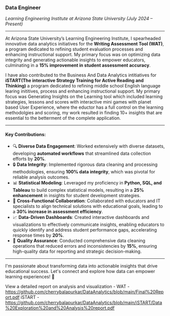 ### **Data Engineer**  
*Learning Engineering Institute at Arizona State University (July 2024 – Present)*

---

At Arizona State University’s Learning Engineering Institute, I spearheaded innovative data analytics initiatives for the **Writing Assessment Tool (WAT)**, a program dedicated to refining student evaluation processes and enhancing instructional support. My primary focus was on optimizing data integrity and generating actionable insights to empower educators, culminating in a **15% improvement in student assessment accuracy**.

I have also contributed to the Business And Data Analytics intitiatives for **iSTART(The interactive Strategy Training for Active Reading and Thinking)** a program dedicated to refining middle school English language learing inititives, process and enhancing instructional support. My primary focus was Generating Insights on the Learning tool which included learning strategies, lessons and scores with interactive mini games with planet based User Experience, where the eductor has a full control on the learning methodolgies and scoring, my work resulted in finding 10+ insights that are essential to the betterment of the complete application.

---

#### **Key Contributions:**

- 🔍 **Diverse Data Engagement**: Worked extensively with diverse datasets, developing **automated workflows** that streamlined data collection efforts by **20%**.
- 🔒 **Data Integrity**: Implemented rigorous data cleaning and processing methodologies, ensuring **100% data integrity**, which was pivotal for reliable analysis outcomes.
- 📊 **Statistical Modeling**: Leveraged my proficiency in **Python, SQL, and Tableau** to build complex statistical models, resulting in a **25% enhancement** in insights for student development strategies.
- 🤝 **Cross-Functional Collaboration**: Collaborated with educators and IT specialists to align technical solutions with educational goals, leading to a **30% increase in assessment efficiency**.
- 📈 **Data-Driven Dashboards**: Created interactive dashboards and visualizations to effectively communicate insights, enabling educators to quickly identify and address student performance gaps, accelerating response times by **20%**.
- 🧹 **Quality Assurance**: Conducted comprehensive data cleaning operations that reduced errors and inconsistencies by **15%**, ensuring high-quality data for reporting and strategic decision-making.

---

I'm passionate about transforming data into actionable insights that drive educational success. Let's connect and explore how data can empower learning experiences! 🌟

View a detailed report on analysis and visualization - 
WAT - https://github.com/cherrybalapurkar/DataAnalytics/blob/main/Final%20Report.pdf
iSTART - https://github.com/cherrybalapurkar/DataAnalytics/blob/main/iSTART/Data%20Exploration%20and%20Analysis%20report.pdf
